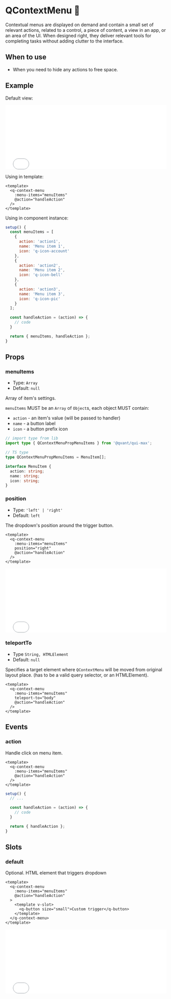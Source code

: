 # QContextMenu 📎

Contextual menus are displayed on demand and contain a small set of relevant actions, related to a control, a piece of content, a view in an app, or an area of the UI. When designed right, they deliver relevant tools for completing tasks without adding clutter to the interface.

## When to use

- When you need to hide any actions to free space.

## Example

Default view:

<iframe height="200" style="width: 100%;" scrolling="no" frameborder="no" src="/QContextMenu/main.html"></iframe>

Using in template:

```vue
<template>
  <q-context-menu
    :menu-items="menuItems"
    @action="handleAction"
  />
</template>
```

Using in component instance:

```js
setup() {
  const menuItems = [
    {
      action: 'action1',
      name: 'Menu item 1',
      icon: 'q-icon-account'
    },
    {
      action: 'action2',
      name: 'Menu item 2',
      icon: 'q-icon-bell'
    },
    {
      action: 'action3',
      name: 'Menu item 3',
      icon: 'q-icon-pic'
    }
  ];

  const handleAction = (action) => {
    // code
  }

  return { menuItems, handleAction };
}
```

## Props

### menuItems

- Type: `Array`
- Default: `null`

Array of item's settings.

`menuItems` MUST be an `Array` of `Object`s, each object MUST contain:

- `action` - an item's value (will be passed to handler)
- `name` - a button label
- `icon` - a button prefix icon

```ts
// import type from lib
import type { QContextMenuPropMenuItems } from '@qvant/qui-max';

// TS type
type QContextMenuPropMenuItems = MenuItem[];

interface MenuItem {
  action: string;
  name: string;
  icon: string;
}
```

### position

- Type: `'left' | 'right'`
- Default: `left`

The dropdown's position around the trigger button.

```vue {4}
<template>
  <q-context-menu
    :menu-items="menuItems"
    position="right"
    @action="handleAction"
  />
</template>
```

<iframe height="200" style="width: 100%;" scrolling="no" frameborder="no" src="/QContextMenu/position.html"></iframe>

### teleportTo

- Type `String, HTMLElement`
- Default: `null`

Specifies a target element where `QContextMenu` will be moved from original layout place. (has to be a valid query selector, or an HTMLElement).

```vue {4}
<template>
  <q-context-menu
    :menu-items="menuItems"
    teleport-to="body"
    @action="handleAction"
  />
</template>
```

## Events

### action

Handle click on menu item.

```vue {3}
<template>
  <q-context-menu
    :menu-items="menuItems"
    @action="handleAction"
  />
</template>
```

```js
setup() {
  // ...

  const handleAction = (action) => {
    // code
  }

  return { handleAction };
}
```

## Slots

### default

Optional. HTML element that triggers dropdown

```vue {5-7}
<template>
  <q-context-menu
    :menu-items="menuItems"
    @action="handleAction"
  >
    <template v-slot>
      <q-button size="small">Custom trigger</q-button>
    </template>
  </q-context-menu>
</template>
```

<iframe height="200" style="width: 100%;" scrolling="no" frameborder="no" src="/QContextMenu/slot.html"></iframe>
